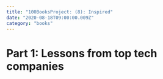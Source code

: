 ```yaml
---
title: "100BooksProject: (8): Inspired"
date: "2020-08-18T09:00:00.009Z"
category: "books"
---
```


# Part 1: Lessons from top tech companies

